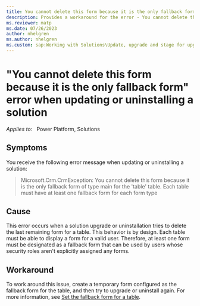 ```yaml
---
title: You cannot delete this form because it is the only fallback form
description: Provides a workaround for the error - You cannot delete this form because it is the only fallback form of type main that occurs during solution upgrade or uninstallation.
ms.reviewer: matp
ms.date: 07/26/2023
author: nhelgren
ms.author: nhelgren
ms.custom: sap:Working with Solutions\Update, upgrade and stage for upgrade of solutions
---
```

# "You cannot delete this form because it is the only fallback form" error when updating or uninstalling a solution 

_Applies to:_ &nbsp; Power Platform, Solutions

## Symptoms

You receive the following error message when updating or uninstalling a solution:

> Microsoft.Crm.CrmException: You cannot delete this form because it is the only fallback form of type main for the 'table' table. Each table must have at least one fallback form for each form type

## Cause

This error occurs when a solution upgrade or uninstallation tries to delete the last remaining form for a table. This behavior is by design. Each table must be able to display a form for a valid user. Therefore, at least one form must be designated as a fallback form that can be used by users whose security roles aren't explicitly assigned any forms.

## Workaround

To work around this issue, create a temporary form configured as the fallback form for the table, and then try to upgrade or uninstall again. For more information, see [Set the fallback form for a table](/power-apps/maker/model-driven-apps/control-access-forms#set-the-fallback-form-for-a-table).
